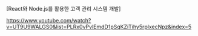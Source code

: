[React와 Node.js를 활용한 고객 관리 시스템 개발]

https://www.youtube.com/watch?v=UT9U9WALGS0&list=PLRx0vPvlEmdD1pSqKZiTihy5rplxecNpz&index=5

